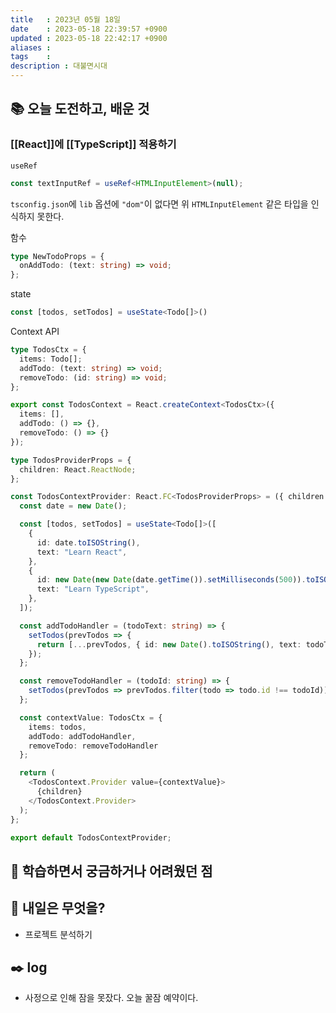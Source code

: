 ```yaml
---
title   : 2023년 05월 18일 
date    : 2023-05-18 22:39:57 +0900
updated : 2023-05-18 22:42:17 +0900
aliases : 
tags    : 
description : 대불면시대
---
```

## 📚 오늘 도전하고, 배운 것

### [[React]]에 [[TypeScript]] 적용하기

`useRef` 
```ts
const textInputRef = useRef<HTMLInputElement>(null);
```
`tsconfig.json`에 `lib` 옵션에 `"dom"`이 없다면 위 `HTMLInputElement` 같은 타입을 인식하지 못한다.

함수
```ts
type NewTodoProps = {
  onAddTodo: (text: string) => void;
};
```

state
```ts
const [todos, setTodos] = useState<Todo[]>()
```

Context API
```ts
type TodosCtx = {
  items: Todo[];
  addTodo: (text: string) => void;
  removeTodo: (id: string) => void;
};

export const TodosContext = React.createContext<TodosCtx>({
  items: [],
  addTodo: () => {},
  removeTodo: () => {}
});

type TodosProviderProps = {
  children: React.ReactNode;
};

const TodosContextProvider: React.FC<TodosProviderProps> = ({ children }) => {
  const date = new Date();

  const [todos, setTodos] = useState<Todo[]>([
    {
      id: date.toISOString(),
      text: "Learn React",
    },
    {
      id: new Date(new Date(date.getTime()).setMilliseconds(500)).toISOString(),
      text: "Learn TypeScript",
    },
  ]);

  const addTodoHandler = (todoText: string) => {
    setTodos(prevTodos => {
      return [...prevTodos, { id: new Date().toISOString(), text: todoText }];
    });
  };

  const removeTodoHandler = (todoId: string) => {
    setTodos(prevTodos => prevTodos.filter(todo => todo.id !== todoId));
  };

  const contextValue: TodosCtx = {
    items: todos,
    addTodo: addTodoHandler,
    removeTodo: removeTodoHandler
  };

  return (
    <TodosContext.Provider value={contextValue}>
      {children}
    </TodosContext.Provider>
  );
};

export default TodosContextProvider;
```

## 🤔 학습하면서 궁금하거나 어려웠던 점

## 🌅 내일은 무엇을?
- 프로젝트 분석하기
## ✒️ log
- 사정으로 인해 잠을 못잤다. 오늘 꿀잠 예약이다.


